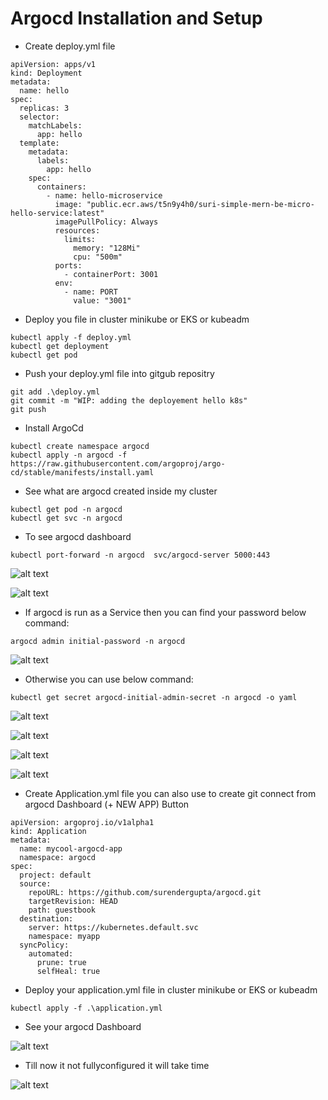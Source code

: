 ﻿# Argocd Installation and Setup

- Create deploy.yml file

```
apiVersion: apps/v1
kind: Deployment
metadata:
  name: hello
spec:
  replicas: 3
  selector:
    matchLabels:
      app: hello
  template:
    metadata:
      labels:
        app: hello
    spec:
      containers:
        - name: hello-microservice
          image: "public.ecr.aws/t5n9y4h0/suri-simple-mern-be-micro-hello-service:latest"
          imagePullPolicy: Always
          resources:
            limits:
              memory: "128Mi"
              cpu: "500m"
          ports:
            - containerPort: 3001
          env:
            - name: PORT
              value: "3001"

```

- Deploy you file in cluster minikube or EKS or kubeadm

```
kubectl apply -f deploy.yml
kubectl get deployment
kubectl get pod 
```

- Push your deploy.yml file into gitgub repositry

```
git add .\deploy.yml
git commit -m "WIP: adding the deployement hello k8s"
git push 
```

- Install ArgoCd

```
kubectl create namespace argocd
kubectl apply -n argocd -f https://raw.githubusercontent.com/argoproj/argo-cd/stable/manifests/install.yaml
```

- See what are argocd created inside my cluster

```
kubectl get pod -n argocd
kubectl get svc -n argocd

```

- To see argocd dashboard

```
kubectl port-forward -n argocd  svc/argocd-server 5000:443

```

![alt text](./screenshots/image.png)

![alt text](./screenshots/image-1.png)

- If argocd is run as a Service then you can find your password below command:

```
argocd admin initial-password -n argocd

```

![alt text](./screenshots/image-3.png)

- Otherwise you can use below command:

```
kubectl get secret argocd-initial-admin-secret -n argocd -o yaml

```

![alt text](./screenshots/image-2.png)

![alt text](./screenshots/image-4.png)

![alt text](./screenshots/image-5.png)

![alt text](./screenshots/image-6.png)

- Create Application.yml file you can also use to create git connect from argocd Dashboard (+ NEW APP) Button

```
apiVersion: argoproj.io/v1alpha1
kind: Application
metadata:
  name: mycool-argocd-app
  namespace: argocd
spec:
  project: default
  source:
    repoURL: https://github.com/surendergupta/argocd.git
    targetRevision: HEAD
    path: guestbook
  destination:
    server: https://kubernetes.default.svc
    namespace: myapp
  syncPolicy:
    automated:
      prune: true
      selfHeal: true
```

- Deploy your application.yml file in cluster minikube or EKS or kubeadm

```
kubectl apply -f .\application.yml
```

- See your argocd Dashboard

![alt text](./screenshots/image-7.png)

- Till now it not fullyconfigured it will take time

![alt text](./screenshots/image-8.png)
